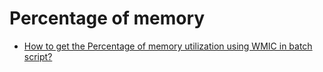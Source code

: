 # Percentage of memory

- [How to get the Percentage of memory utilization using WMIC in batch script?](https://stackoverflow.com/questions/37338476/how-to-get-the-percentage-of-memory-utilization-using-wmic-in-batch-script)
